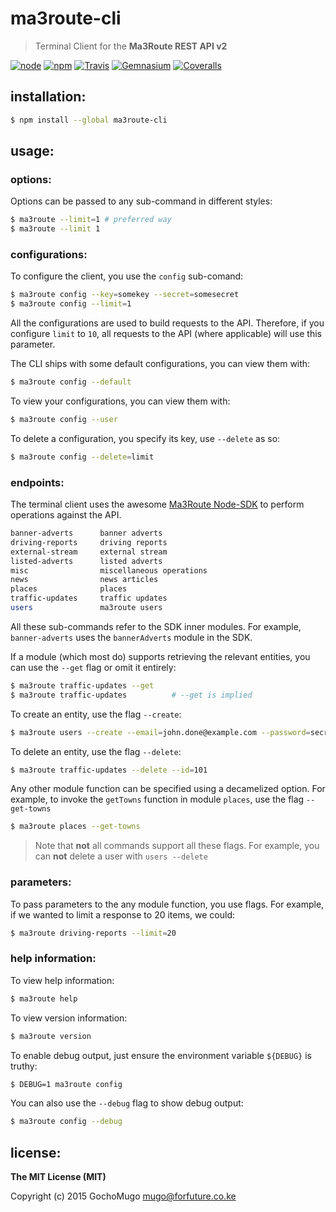 
# ma3route-cli

> Terminal Client for the **Ma3Route REST API v2**

[![node](https://img.shields.io/node/v/ma3route-cli.svg?style=flat-square)](https://www.npmjs.com/package/ma3route-cli) [![npm](https://img.shields.io/npm/v/ma3route-cli.svg?style=flat-square)](https://www.npmjs.com/package/ma3route-cli) [![Travis](https://img.shields.io/travis/GochoMugo/ma3route-cli.svg?style=flat-square)](https://travis-ci.org/GochoMugo/ma3route-cli) [![Gemnasium](https://img.shields.io/gemnasium/GochoMugo/ma3route-cli.svg?style=flat-square)](https://gemnasium.com/GochoMugo/ma3route-cli) [![Coveralls](https://img.shields.io/coveralls/GochoMugo/ma3route-cli.svg?style=flat-square)](https://coveralls.io/github/GochoMugo/ma3route-cli?branch=master)


## installation:

```bash
$ npm install --global ma3route-cli
```


## usage:

### options:

Options can be passed to any sub-command in different styles:

```bash
$ ma3route --limit=1 # preferred way
$ ma3route --limit 1
```


### configurations:

To configure the client, you use the `config` sub-comand:

```bash
$ ma3route config --key=somekey --secret=somesecret
$ ma3route config --limit=1
```

All the configurations are used to build requests to the API. Therefore, if you configure `limit` to `10`, all requests to the API (where applicable) will use this parameter.

The CLI ships with some default configurations, you can view them with:

```bash
$ ma3route config --default
```

To view your configurations, you can view them with:

```bash
$ ma3route config --user
```

To delete a configuration, you specify its key, use `--delete` as so:

```bash
$ ma3route config --delete=limit
```


### endpoints:

The terminal client uses the awesome [Ma3Route Node-SDK](https://github.com/ma3route/node-sdk) to perform operations against the API.

```bash
banner-adverts      banner adverts
driving-reports     driving reports
external-stream     external stream
listed-adverts      listed adverts
misc                miscellaneous operations
news                news articles
places              places
traffic-updates     traffic updates
users               ma3route users
```

All these sub-commands refer to the SDK inner modules. For example, `banner-adverts` uses the `bannerAdverts` module in the SDK.

If a module (which most do) supports retrieving the relevant entities, you can use the `--get` flag or omit it entirely:

```bash
$ ma3route traffic-updates --get
$ ma3route traffic-updates          # --get is implied
```

To create an entity, use the flag `--create`:

```bash
$ ma3route users --create --email=john.done@example.com --password=secretpassword
```

To delete an entity, use the flag `--delete`:

```bash
$ ma3route traffic-updates --delete --id=101
```

Any other module function can be specified using a decamelized option. For example, to invoke the `getTowns` function in module `places`, use the flag `--get-towns`

```bash
$ ma3route places --get-towns
```

> Note that **not** all commands support all these flags. For example, you can **not** delete a user with `users --delete`


### parameters:

To pass parameters to the any module function, you use flags. For example, if we wanted to limit a response to 20 items, we could:

```bash
$ ma3route driving-reports --limit=20
```


### help information:

To view help information:

```bash
$ ma3route help
```

To view version information:

```bash
$ ma3route version
```

To enable debug output, just ensure the environment variable `${DEBUG}` is truthy:

```bash
$ DEBUG=1 ma3route config
```

You can also use the `--debug` flag to show debug output:

```bash
$ ma3route config --debug
```


## license:

**The MIT License (MIT)**

Copyright (c) 2015 GochoMugo <mugo@forfuture.co.ke>
